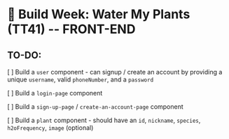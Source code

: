 #  🚧 Build Week: Water My Plants (TT41) -- FRONT-END

## TO-DO:

[ ] Build a `user` component - can signup / create an account by providing a unique `username`, valid `phoneNumber`, and a `password`

[ ] Build a `login-page` component

[ ] Build a `sign-up-page` / `create-an-account-page` component

[ ] Build a `plant` component - should have an `id`, `nickname`, `species`, `h2oFrequency`, `image` (optional)

